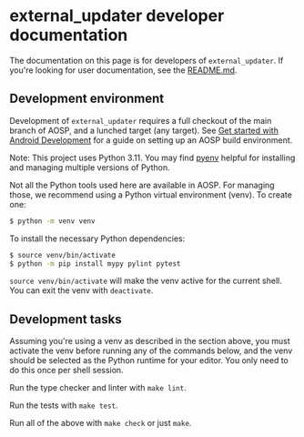 # external_updater developer documentation

The documentation on this page is for developers of `external_updater`. If
you're looking for user documentation, see the [README.md].

## Development environment

Development of `external_updater` requires a full checkout of the main branch of
AOSP, and a lunched target (any target). See [Get started with Android
Development] for a guide on setting up an AOSP build environment.

Note: This project uses Python 3.11. You may find [pyenv] helpful for installing
and managing multiple versions of Python.

Not all the Python tools used here are available in AOSP. For managing those, we
recommend using a Python virtual environment (venv). To create one:

```bash
$ python -m venv venv
```

To install the necessary Python dependencies:

```bash
$ source venv/bin/activate
$ python -m pip install mypy pylint pytest
```

`source venv/bin/activate` will make the venv active for the current shell. You
can exit the venv with `deactivate`.

[README.md]: ../README.md
[pyenv]: https://github.com/pyenv/pyenv
[Get started with Android Development]: https://source.android.com/docs/setup

## Development tasks

Assuming you're using a venv as described in the section above, you must
activate the venv before running any of the commands below, and the venv should
be selected as the Python runtime for your editor. You only need to do this once
per shell session.

Run the type checker and linter with `make lint`.

Run the tests with `make test`.

Run all of the above with `make check` or just `make`.
